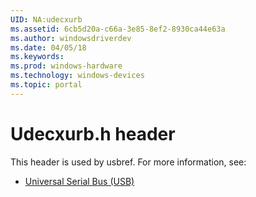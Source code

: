 ```yaml
---
UID: NA:udecxurb
ms.assetid: 6cb5d20a-c66a-3e85-8ef2-8930ca44e63a
ms.author: windowsdriverdev
ms.date: 04/05/18
ms.keywords: 
ms.prod: windows-hardware
ms.technology: windows-devices
ms.topic: portal
---
```


# Udecxurb.h header



This header is used by usbref. For more information, see:

- [Universal Serial Bus (USB)](../_usbref/index.md)
